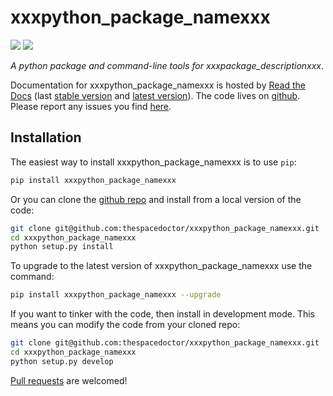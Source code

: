 # xxxpython\_package\_namexxx

[![](https://readthedocs.org/projects/xxxpython_package_namexxx/badge/)](http://xxxpython_package_namexxx.readthedocs.io/en/latest/?badge)   [![](https://cdn.jsdelivr.net/gh/thespacedoctor/xxxpython_package_namexxx@master/coverage.svg)](https://cdn.jsdelivr.net/gh/thespacedoctor/xxxpython_package_namexxx@master/htmlcov/index.html)


*A python package and command-line tools for xxxpackage\_descriptionxxx*.

Documentation for xxxpython\_package\_namexxx is hosted by [Read the Docs](http://xxxpython_package_namexxx.readthedocs.org/en/stable/) (last
[stable version](http://xxxpython_package_namexxx.readthedocs.org/en/stable/) and [latest version](http://xxxpython_package_namexxx.readthedocs.org/en/latest/)). The code lives on [github](https://github.com/thespacedoctor/xxxpython_package_namexxx). Please report any issues you find [here](https://github.com/thespacedoctor/xxxpython_package_namexxx/issues).

## Installation

The easiest way to install xxxpython\_package\_namexxx is to use `pip`:

``` bash
pip install xxxpython_package_namexxx
```

Or you can clone the [github repo](https://github.com/thespacedoctor/xxxpython_package_namexxx) and install from a local version of the code:

``` bash
git clone git@github.com:thespacedoctor/xxxpython_package_namexxx.git
cd xxxpython_package_namexxx
python setup.py install
```

To upgrade to the latest version of xxxpython\_package\_namexxx use the command:

``` bash
pip install xxxpython_package_namexxx --upgrade
```

If you want to tinker with the code, then install in development mode. This means you can modify the code from your cloned repo:

``` bash
git clone git@github.com:thespacedoctor/xxxpython_package_namexxx.git
cd xxxpython_package_namexxx
python setup.py develop
```

[Pull requests](https://github.com/thespacedoctor/xxxpython_package_namexxx/pulls) are welcomed! 

<!-- ### Sublime Snippets

If you use [Sublime Text](https://www.sublimetext.com/) as your code editor, and you're planning to develop your own python code with xxxpython\_package\_namexxx, you might find [my Sublime Snippets](https://github.com/thespacedoctor/xxxpython_package_namexxx-Sublime-Snippets) useful. -->





